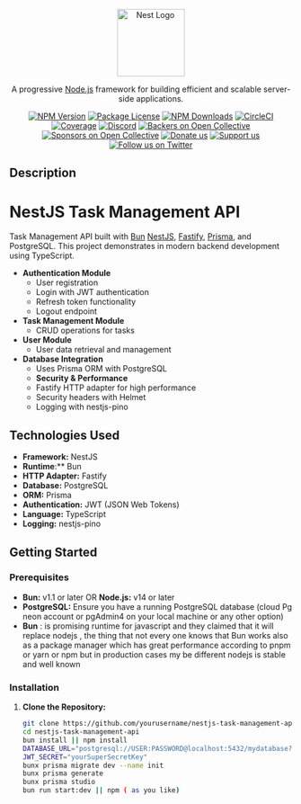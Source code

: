 <p align="center">
  <a href="http://nestjs.com/" target="blank"><img src="https://nestjs.com/img/logo-small.svg" width="120" alt="Nest Logo" /></a>
</p>

[circleci-image]: https://img.shields.io/circleci/build/github/nestjs/nest/master?token=abc123def456
[circleci-url]: https://circleci.com/gh/nestjs/nest

  <p align="center">A progressive <a href="http://nodejs.org" target="_blank">Node.js</a> framework for building efficient and scalable server-side applications.</p>
    <p align="center">
<a href="https://www.npmjs.com/~nestjscore" target="_blank"><img src="https://img.shields.io/npm/v/@nestjs/core.svg" alt="NPM Version" /></a>
<a href="https://www.npmjs.com/~nestjscore" target="_blank"><img src="https://img.shields.io/npm/l/@nestjs/core.svg" alt="Package License" /></a>
<a href="https://www.npmjs.com/~nestjscore" target="_blank"><img src="https://img.shields.io/npm/dm/@nestjs/common.svg" alt="NPM Downloads" /></a>
<a href="https://circleci.com/gh/nestjs/nest" target="_blank"><img src="https://img.shields.io/circleci/build/github/nestjs/nest/master" alt="CircleCI" /></a>
<a href="https://coveralls.io/github/nestjs/nest?branch=master" target="_blank"><img src="https://coveralls.io/repos/github/nestjs/nest/badge.svg?branch=master#9" alt="Coverage" /></a>
<a href="https://discord.gg/G7Qnnhy" target="_blank"><img src="https://img.shields.io/badge/discord-online-brightgreen.svg" alt="Discord"/></a>
<a href="https://opencollective.com/nest#backer" target="_blank"><img src="https://opencollective.com/nest/backers/badge.svg" alt="Backers on Open Collective" /></a>
<a href="https://opencollective.com/nest#sponsor" target="_blank"><img src="https://opencollective.com/nest/sponsors/badge.svg" alt="Sponsors on Open Collective" /></a>
  <a href="https://paypal.me/kamilmysliwiec" target="_blank"><img src="https://img.shields.io/badge/Donate-PayPal-ff3f59.svg" alt="Donate us"/></a>
    <a href="https://opencollective.com/nest#sponsor"  target="_blank"><img src="https://img.shields.io/badge/Support%20us-Open%20Collective-41B883.svg" alt="Support us"></a>
  <a href="https://twitter.com/nestframework" target="_blank"><img src="https://img.shields.io/twitter/follow/nestframework.svg?style=social&label=Follow" alt="Follow us on Twitter"></a>
</p>
  <!--[![Backers on Open Collective](https://opencollective.com/nest/backers/badge.svg)](https://opencollective.com/nest#backer)
  [![Sponsors on Open Collective](https://opencollective.com/nest/sponsors/badge.svg)](https://opencollective.com/nest#sponsor)-->

## Description

# NestJS Task Management API

Task Management API built with [Bun](https://bun.sh/) [NestJS](https://nestjs.com/), [Fastify](https://www.fastify.io/), [Prisma](https://www.prisma.io/), and PostgreSQL. This project demonstrates in modern backend development using TypeScript.



- **Authentication Module**
  - User registration
  - Login with JWT authentication
  - Refresh token functionality
  - Logout endpoint
- **Task Management Module**
  - CRUD operations for tasks
- **User Module**
  - User data retrieval and management
- **Database Integration**
  - Uses Prisma ORM with PostgreSQL
  - **Security & Performance**
  - Fastify HTTP adapter for high performance
  - Security headers with Helmet
  - Logging with nestjs-pino

## Technologies Used

- **Framework:** NestJS
- **Runtime**:** Bun 
- **HTTP Adapter:** Fastify
- **Database:** PostgreSQL
- **ORM:** Prisma
- **Authentication:** JWT (JSON Web Tokens)
- **Language:** TypeScript
- **Logging:** nestjs-pino

## Getting Started

### Prerequisites
-   **Bun:** v1.1 or later OR  **Node.js:** v14 or later
- **PostgreSQL:** Ensure you have a running PostgreSQL database (cloud Pg neon account or pgAdmin4 on your local machine or any other option)
- **Bun** : is promising runtime for javascript and they claimed that it will replace nodejs , the thing that not every one knows that Bun works also as a package manager which has great performance according to pnpm or yarn or npm
  but in production cases my be different nodejs is stable and well known 

### Installation

1. **Clone the Repository:**

   ```bash
   git clone https://github.com/yourusername/nestjs-task-management-api.git
   cd nestjs-task-management-api
   bun install || npm install
   DATABASE_URL="postgresql://USER:PASSWORD@localhost:5432/mydatabase?schema=public" (# I use cloud pg neon)
   JWT_SECRET="yourSuperSecretKey" 
   bunx prisma migrate dev --name init
   bunx prisma generate
   bunx prisma studio
   bun run start:dev || npm ( as you like)


